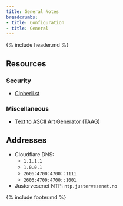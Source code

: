 ```yaml
---
title: General Notes
breadcrumbs:
- title: Configuration
- title: General
---
```

{% include header.md %}

## Resources

### Security

- [Cipherli.st](https://cipherli.st/)

### Miscellaneous

- [Text to ASCII Art Generator (TAAG)](http://patorjk.com/software/taag/#p=display&f=Slant&t=)

## Addresses

- Cloudflare DNS:
  - `1.1.1.1`
  - `1.0.0.1`
  - `2606:4700:4700::1111`
  - `2606:4700:4700::1001`
- Justervesenet NTP: `ntp.justervesenet.no`

{% include footer.md %}
